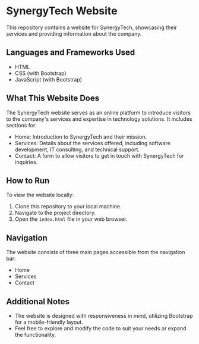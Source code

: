 # SynergyTech Website

This repository contains a website for SynergyTech, showcasing their services and providing information about the company.

## Languages and Frameworks Used
- HTML
- CSS (with Bootstrap)
- JavaScript (with Bootstrap)

## What This Website Does
The SynergyTech website serves as an online platform to introduce visitors to the company's services and expertise in technology solutions. It includes sections for:
- Home: Introduction to SynergyTech and their mission.
- Services: Details about the services offered, including software development, IT consulting, and technical support.
- Contact: A form to allow visitors to get in touch with SynergyTech for inquiries.

## How to Run
To view the website locally:
1. Clone this repository to your local machine.
2. Navigate to the project directory.
3. Open the `index.html` file in your web browser.

## Navigation
The website consists of three main pages accessible from the navigation bar:
- Home
- Services
- Contact

## Additional Notes
- The website is designed with responsiveness in mind, utilizing Bootstrap for a mobile-friendly layout.
- Feel free to explore and modify the code to suit your needs or expand the functionality.


